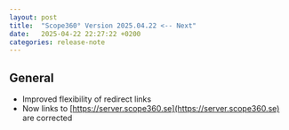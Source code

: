 ```yaml
---
layout: post
title:  "Scope360° Version 2025.04.22 <-- Next"
date:   2025-04-22 22:27:22 +0200
categories: release-note
---
```

## General

- Improved flexibility of redirect links
- Now links to [https://server.scope360.se](https://server.scope360.se) are corrected
